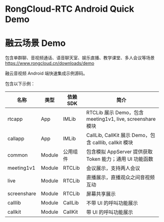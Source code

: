 # RongCloud-RTC Android Quick Demo


# 融云场景 Demo
包含单群聊、音视频通话、语音聊天室、娱乐直播、教学课堂、多人会议等场景
https://www.rongcloud.cn/downloads/demo

融云音视频 Android 端快速集成示例源码。

包含以下示例：

| 名称        | 类型   | 依赖 SDK | 简介                                                      |
| ----------- | ------ | -------- | --------------------------------------------------------- |
| rtcapp      | App    | IMLib    | RTCLib 展示 Demo，包含 meeting1v1, live, screenshare 模块 |
| callapp     | App    | IMLib    | CallLib, CallKit 展示 Demo，包含 calllib, callkit 模块    |
| common      | Module | 公用组件 | 包含模拟 AppServer 提供获取 Token 能力；通用 UI 功能函数  |
| meeting1v1  | Module | RTCLib   | 会议展示，支持两人会议                                    |
| live        | Module | RTCLib   | 直播展示，直播观众之间音视频互动                          |
| screenshare | Module | RTCLib   | 屏幕共享展示                                              |
| calllib     | Module | CallLib  | 不带 UI 的呼叫功能展示                                    |
| callkit     | Module | CallKit  | 带 UI 的呼叫功能展示                                      |

